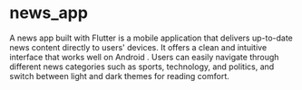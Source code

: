 # news_app
A news app built with Flutter is a mobile application that delivers up-to-date news content directly to users' devices. It offers a clean and intuitive interface that works well on Android . Users can easily navigate through different news categories such as sports, technology, and politics, and switch between light and dark themes for reading comfort.

